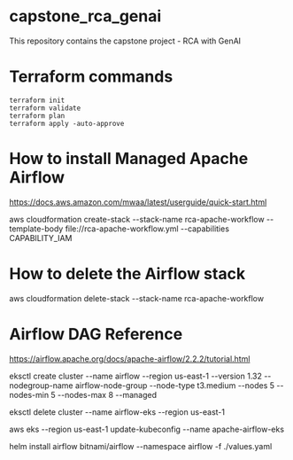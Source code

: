 # capstone_rca_genai
This repository contains the capstone project - RCA with GenAI

# Terraform commands
    terraform init
    terraform validate
    terraform plan
    terraform apply -auto-approve

# How to install Managed Apache Airflow
https://docs.aws.amazon.com/mwaa/latest/userguide/quick-start.html

aws cloudformation create-stack --stack-name rca-apache-workflow --template-body file://rca-apache-workflow.yml --capabilities CAPABILITY_IAM

# How to delete the Airflow stack

aws cloudformation delete-stack --stack-name rca-apache-workflow

# Airflow DAG Reference

https://airflow.apache.org/docs/apache-airflow/2.2.2/tutorial.html


eksctl create cluster --name airflow --region us-east-1 --version 1.32   --nodegroup-name airflow-node-group --node-type t3.medium --nodes 5 --nodes-min 5 --nodes-max 8  --managed

eksctl delete cluster --name airflow-eks --region us-east-1

aws eks --region us-east-1 update-kubeconfig --name apache-airflow-eks

helm install airflow bitnami/airflow --namespace  airflow -f ./values.yaml
